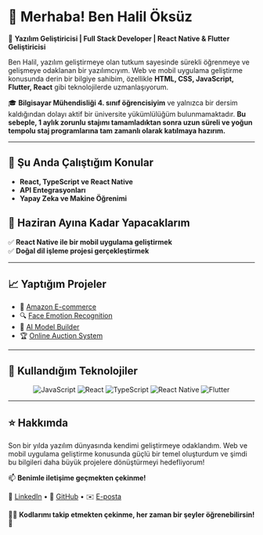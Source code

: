 # 👋 Merhaba! Ben Halil Öksüz

🔧 **Yazılım Geliştiricisi | Full Stack Developer | React Native & Flutter Geliştiricisi**

Ben Halil, yazılım geliştirmeye olan tutkum sayesinde sürekli öğrenmeye ve gelişmeye odaklanan bir yazılımcıyım. Web ve mobil uygulama geliştirme konusunda derin bir bilgiye sahibim, özellikle **HTML, CSS, JavaScript, Flutter, React** gibi teknolojilerde uzmanlaşıyorum.

🎓 **Bilgisayar Mühendisliği 4. sınıf öğrencisiyim** ve yalnızca bir dersim kaldığından dolayı aktif bir üniversite yükümlülüğüm bulunmamaktadır. **Bu sebeple, 1 aylık zorunlu stajımı tamamladıktan sonra uzun süreli ve yoğun tempolu staj programlarına tam zamanlı olarak katılmaya hazırım.**

---

## 🌱 Şu Anda Çalıştığım Konular
- **React, TypeScript ve React Native**
- **API Entegrasyonları**
- **Yapay Zeka ve Makine Öğrenimi**

## 🎯 Haziran Ayına Kadar Yapacaklarım
✅ **React Native ile bir mobil uygulama geliştirmek**  
✅ **Doğal dil işleme projesi gerçekleştirmek**

---

## 📈 Yaptığım Projeler
- 🛒 [Amazon E-commerce](https://github.com/halilcanoksuz66/Amazon-E-commerce)
- 🔍 [Face Emotion Recognition](https://github.com/halilcanoksuz66/Face-Emotion-Recognotion)
- 🤖 [AI Model Builder](https://github.com/halilcanoksuz66/AI-Model-Builder)
- 🏆 [Online Auction System](https://github.com/halilcanoksuz66/Online-Auction-System)

---

## 🚀 Kullandığım Teknolojiler

<div align="center">
  <img src="https://img.shields.io/badge/JavaScript-F7DF1E?style=flat&logo=javascript&logoColor=black" alt="JavaScript" />
  <img src="https://img.shields.io/badge/React-61DAFB?style=flat&logo=react&logoColor=black" alt="React" />
  <img src="https://img.shields.io/badge/TypeScript-3178C6?style=flat&logo=typescript&logoColor=white" alt="TypeScript" />
  <img src="https://img.shields.io/badge/React%20Native-61DAFB?style=flat&logo=react&logoColor=black" alt="React Native" />
  <img src="https://img.shields.io/badge/Flutter-02569B?style=flat&logo=flutter&logoColor=white" alt="Flutter" />
</div>

---

## ⭐ Hakkımda
Son bir yılda yazılım dünyasında kendimi geliştirmeye odaklandım. Web ve mobil uygulama geliştirme konusunda güçlü bir temel oluşturdum ve şimdi bu bilgileri daha büyük projelere dönüştürmeyi hedefliyorum! 

📫 **Benimle iletişime geçmekten çekinme!**

🔗 [LinkedIn](https://www.linkedin.com/in/halilcanoksuz/) • 🔗 [GitHub](https://github.com/halilcanoksuz66) • ✉️ [E-posta](halilcanoksuz66@gmail.com)

🧑‍💻 **Kodlarımı takip etmekten çekinme, her zaman bir şeyler öğrenebilirsin!** 🚀
